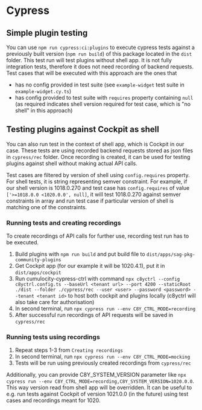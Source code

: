 # Cypress

## Simple plugin testing

You can use `npm run cypress:ci:plugins` to execute cypress tests against a previously built version (`npm run build`) of this package located in the `dist` folder.
This test run will test plugins without shell app. It is not fully integration tests, therefore it does not need recording of backend requests.
Test cases that will be executed with this approach are the ones that
- has no config provided in test suite (see `example-widget` test suite in `example-widget.cy.ts`)
- has config provided to test suite with `requires` property containing `null` (as required indicates shell version required for test case, which is "no shell" in this approach) 


## Testing plugins against Cockpit as shell

You can also run test in the context of shell app, which is Cockpit in our case. 
These tests are using recorded backend requests stored as json files in `cypress/rec` folder. Once recording is created,
it can be used for testing plugins against shell without making actual API calls.


Test cases are filtered by version of shell using `config.requires` property.
For shell tests, it is string representing semver constraint. For example, if our shell version is 1018.0.270
and test case has `config.requires` of value `['>=1018.0.0 <1020.0.0', null]`, it will test 1018.0.270 against semver constraints
in array and run test case if particular version of shell is matching one of the constraints.


### Running tests and creating recordings

To create recordings of API calls for further use, recording test run has to be executed.
1. Build plugins with `npm run build` and put build file to `dist/apps/sag-pkg-community-plugins`
2. Get Cockpit app (for our example it will be 1020.4.1), put it in `dist/apps/cockpit`
3. Run cumulocity-cypress-ctrl with command 
`npx c8yctrl --config c8yctrl.config.ts --baseUrl <tenant url> --port 4200 --staticRoot ./dist --folder ./cypress/rec --user <user> --password <password> --tenant <tenant id>`
to host both cockpit and plugins locally (c8yctrl will also take care for authorisation)
4. In second terminal, run `npx cypress run --env C8Y_CTRL_MODE=recording`
5. After successful run recordings of API requests will be saved in `cypress/rec`


### Running tests using recordings

1. Repeat steps 1-3 from `Creating recordings`
2. In second terminal, run `npx cypress run --env C8Y_CTRL_MODE=mocking`
3. Tests will be run using previously created recordings from `cypress/rec`

Additionally, you can provide C8Y_SYSTEM_VERSION parameter like `npx cypress run --env C8Y_CTRL_MODE=recording,C8Y_SYSTEM_VERSION=1020.0.0`.
This way version read from shell app will be overridden. 
It can be useful to e.g. run tests against Cockpit of version 1021.0.0 (in the future) using test cases and recordings meant for 1020.
